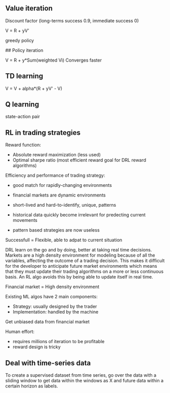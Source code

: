 ## Value iteration
Discount factor (long-terms success 0.9, immediate success 0)

V = R + yV'

greedy policy

## Policy iteration

V = R + y*Sum(weighted Vì)
Converges faster

## TD learning

V = V + alpha*(R + yV' - V)

## Q learning

state-action pair

## RL in trading strategies

Reward function:
- Absolute reward maximization (less used)
- Optimal sharpe ratio (most efficient reward goal for DRL reward algorithms)

Efficiency and performance of trading strategy:
- good match for rapidly-changing environments
- financial markets are dynamic environments
- short-lived and hard-to-identify, unique, patterns
- historical data quickly become irrelevant for predecting current movements

- pattern based strategies are now useless

Successfull = Flexible, able to adpat to current situation

DRL learn on the go and by doing, better at taking real time decisions. Markets are a high density environment for modeling because of all the variables, affecting the outcome of a trading decision. This makes it difficult for the developer to anticipate future market environments which means that they must update their trading algorithms on a more or less continuous basis. An RL algo avoids this by being able to update itself in real time.

Financial market = High density environment

Existing ML algos have 2 main components:
- Strategy: usually designed by the trader
- Implementation: handled by the machine

Get unbiased data from financial market

Human effort:
- requires millions of iteration to be profitable
- reward design is tricky


## Deal with time-series data

To create a supervised dataset from time series, go over the data with a sliding window to get data within the windows as X and future data within a certain horizon as labels.